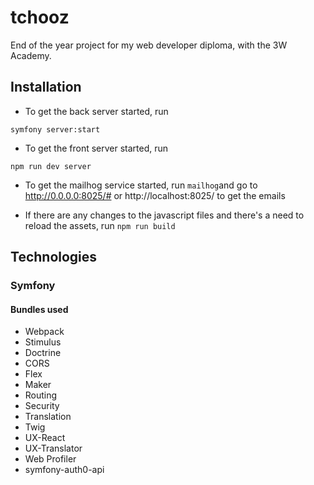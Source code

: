 # tchooz

End of the year project for my web developer diploma, with the 3W Academy.

## Installation
- To get the back server started, run 
```
symfony server:start
```

- To get the front server started, run 
```
npm run dev server
```
- To get the mailhog service started, run 
`mailhog`and go to http://0.0.0.0:8025/# or http://localhost:8025/ to get the emails 

- If there are any changes to the javascript files and there's a need to reload the assets, run `npm run build`

## Technologies

### Symfony

#### Bundles used

- Webpack
- Stimulus
- Doctrine
- CORS
- Flex
- Maker
- Routing
- Security
- Translation
- Twig
- UX-React
- UX-Translator
- Web Profiler
- symfony-auth0-api
